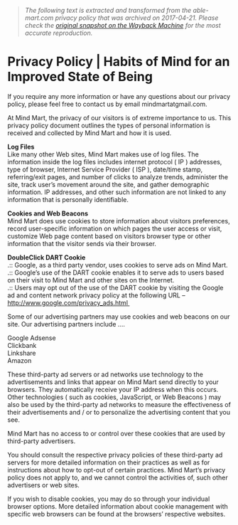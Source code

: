 > *The following text is extracted and transformed from the able-mart.com privacy policy that was archived on 2017-04-21. Please check the [original snapshot on the Wayback Machine](https://web.archive.org/web/20170421231055id_/http%3A//www.mind-mart.com/privacy-policy) for the most accurate reproduction.*

# Privacy Policy | Habits of Mind for an Improved State of Being

If you require any more information or have any questions about our privacy policy, please feel free to contact us by email mindmartatgmail.com. 

At Mind Mart, the privacy of our visitors is of extreme importance to us. This privacy policy document outlines the types of personal information is received and collected by Mind Mart and how it is used. 

 **Log Files**  
Like many other Web sites, Mind Mart makes use of log files. The information inside the log files includes internet protocol ( IP ) addresses, type of browser, Internet Service Provider ( ISP ), date/time stamp, referring/exit pages, and number of clicks to analyze trends, administer the site, track user’s movement around the site, and gather demographic information. IP addresses, and other such information are not linked to any information that is personally identifiable. 

 **Cookies and Web Beacons**    
Mind Mart does use cookies to store information about visitors preferences, record user-specific information on which pages the user access or visit, customize Web page content based on visitors browser type or other information that the visitor sends via their browser. 

 **DoubleClick DART Cookie**    
.:: Google, as a third party vendor, uses cookies to serve ads on Mind Mart.  
.:: Google’s use of the DART cookie enables it to serve ads to users based on their visit to Mind Mart and other sites on the Internet.   
.:: Users may opt out of the use of the DART cookie by visiting the Google ad and content network privacy policy at the following URL – http://www.google.com/privacy_ads.html 

Some of our advertising partners may use cookies and web beacons on our site. Our advertising partners include ….

Google Adsense  
Clickbank  
Linkshare  
Amazon

These third-party ad servers or ad networks use technology to the advertisements and links that appear on Mind Mart send directly to your browsers. They automatically receive your IP address when this occurs. Other technologies ( such as cookies, JavaScript, or Web Beacons ) may also be used by the third-party ad networks to measure the effectiveness of their advertisements and / or to personalize the advertising content that you see. 

Mind Mart has no access to or control over these cookies that are used by third-party advertisers. 

You should consult the respective privacy policies of these third-party ad servers for more detailed information on their practices as well as for instructions about how to opt-out of certain practices. Mind Mart’s privacy policy does not apply to, and we cannot control the activities of, such other advertisers or web sites. 

If you wish to disable cookies, you may do so through your individual browser options. More detailed information about cookie management with specific web browsers can be found at the browsers’ respective websites. 
